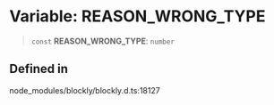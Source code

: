 # Variable: REASON_WRONG_TYPE

> `const` **REASON_WRONG_TYPE**: `number`

## Defined in

node_modules/blockly/blockly.d.ts:18127
